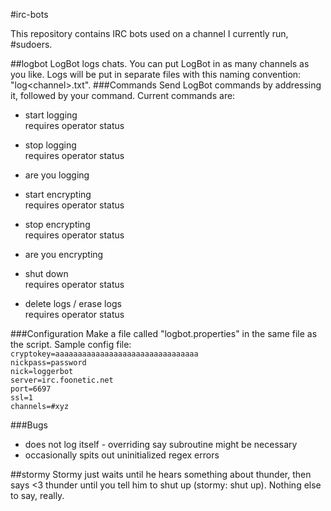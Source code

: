 #irc-bots


This repository contains IRC bots used on a channel I currently run, #sudoers.  

##logbot
LogBot logs chats. You can put LogBot in as many channels as you like. Logs will be put in separate files with this naming convention: "log\<channel\>.txt".
###Commands
Send LogBot commands by addressing it, followed by your command. Current commands are:
* start logging  
requires operator status
* stop logging  
requires operator status
* are you logging  

* start encrypting  
requires operator status
* stop encrypting  
requires operator status
* are you encrypting  

* shut down  
requires operator status

* delete logs / erase logs  
requires operator status

###Configuration
Make a file called "logbot.properties" in the same file as the script. Sample config file:  
`cryptokey=aaaaaaaaaaaaaaaaaaaaaaaaaaaaaaaa`  
`nickpass=password`  
`nick=loggerbot`  
`server=irc.foonetic.net`  
`port=6697`  
`ssl=1`  
`channels=#xyz`  

###Bugs
- does not log itself - overriding say subroutine might be necessary
- occasionally spits out uninitialized regex errors


##stormy
Stormy just waits until he hears something about thunder, then says <3 thunder until you tell him to shut up (stormy: shut up). Nothing else to say, really.
